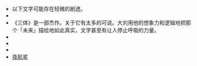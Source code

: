 - 以下文字可能存在轻微的剧透。
-
- 《三体》是一部杰作。关于它有太多的可说。大刘用他的想象力和逻辑地把那个「未来」描绘地如此真实，文字甚至有让人停止呼吸的力量。
-
-
-
- [夜航星](https://music.163.com/song?id=1416598057&userid=106483486)